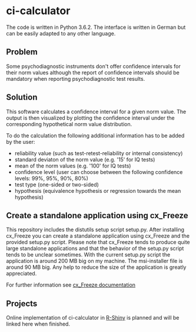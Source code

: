 # ci-calculator
The code is written in Python 3.6.2. The interface is written in German but can be easily adapted to any other language. 
## Problem
Some psychodiagnostic instruments don't offer confidence intervals for their norm values although the report of confidence intervals should be mandatory when reporting psychodiagnostic test results.
## Solution
This software calculates a confidence interval for a given norm value. The output is then visualized by plotting the confidence interval under the corresponding hypothetical norm value distribution. 

To do the calculation the following additional information has to be added by the user:
- reliability value (such as test-retest-reliability or internal consistency) 
- standard deviaton of the norm value (e.g. '15' for IQ tests)
- mean of the norm values (e.g. '100' for IQ tests)
- confidence level (user can choose between the following confidence levels: 99%, 95%, 90%, 80%)
- test type (one-sided or two-sided)
- hypothesis (equivalence hypothesis or regression towards the mean hypothesis)
## Create a standalone application using cx_Freeze
This repository includes the distutils setup script setup.py. After installing cx_Freeze you can create a standalone application using cx_Freeze and the provided setup.py script. Please note that cx_Freeze tends to produce quite large standalone applications and that the behavior of the setup.py script tends to be unclear sometimes. With the current setup.py script the application is around 200 MB big on my machine. The msi-installer file is around 90 MB big. Any help to reduce the size of the application is greatly appreciated.

For further information see [cx_Freeze documentation](https://cx-freeze.readthedocs.io/en/latest/)

## Projects
Online implementation of ci-calculator in [R-Shiny](https://shiny.rstudio.com/) is planned and will be linked here when finished.